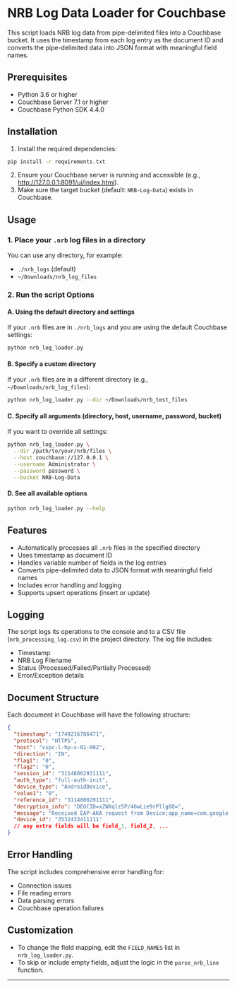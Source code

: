 # NRB Log Data Loader for Couchbase

This script loads NRB log data from pipe-delimited files into a Couchbase bucket. It uses the timestamp from each log entry as the document ID and converts the pipe-delimited data into JSON format with meaningful field names.

## Prerequisites

- Python 3.6 or higher
- Couchbase Server 7.1 or higher
- Couchbase Python SDK 4.4.0

## Installation

1. Install the required dependencies:
```bash
pip install -r requirements.txt
```

2. Ensure your Couchbase server is running and accessible (e.g., http://127.0.0.1:8091/ui/index.html).
3. Make sure the target bucket (default: `NRB-Log-Data`) exists in Couchbase.

## Usage

### 1. Place your `.nrb` log files in a directory
You can use any directory, for example:
- `./nrb_logs` (default)
- `~/Downloads/nrb_log_files`

### 2. Run the script Options

#### **A. Using the default directory and settings**
If your `.nrb` files are in `./nrb_logs` and you are using the default Couchbase settings:
```bash
python nrb_log_loader.py
```

#### **B. Specify a custom directory**
If your `.nrb` files are in a different directory (e.g., `~/Downloads/nrb_log_files`):
```bash
python nrb_log_loader.py --dir ~/Downloads/nrb_test_files
```

#### **C. Specify all arguments (directory, host, username, password, bucket)**
If you want to override all settings:
```bash
python nrb_log_loader.py \
  --dir /path/to/your/nrb/files \
  --host couchbase://127.0.0.1 \
  --username Administrator \
  --password password \
  --bucket NRB-Log-Data
```

#### **D. See all available options**
```bash
python nrb_log_loader.py --help
```

## Features

- Automatically processes all `.nrb` files in the specified directory
- Uses timestamp as document ID
- Handles variable number of fields in the log entries
- Converts pipe-delimited data to JSON format with meaningful field names
- Includes error handling and logging
- Supports upsert operations (insert or update)

## Logging

The script logs its operations to the console and to a CSV file (`nrb_processing_log.csv`) in the project directory. The log file includes:
- Timestamp
- NRB Log Filename
- Status (Processed/Failed/Partially Processed)
- Error/Exception details

## Document Structure

Each document in Couchbase will have the following structure:
```json
{
  "timestamp": "1749216786471",
  "protocol": "HTTPS",
  "host": "vspc-l-hp-x-01-002",
  "direction": "IN",
  "flag1": "0",
  "flag2": "0",
  "session_id": "31148062931111",
  "auth_type": "full-auth-init",
  "device_type": "AndroidDevice",
  "value1": "0",
  "reference_id": "3114800291111",
  "decryption_info": "DEGCID=xZWXqlz5P/46wLie9rPllg6Q=",
  "message": "Received EAP-AKA request from Device;app_name=com.google.android.gm",
  "device_id": "3532433411111"
  // any extra fields will be field_1, field_2, ...
}
```

## Error Handling

The script includes comprehensive error handling for:
- Connection issues
- File reading errors
- Data parsing errors
- Couchbase operation failures

## Customization

- To change the field mapping, edit the `FIELD_NAMES` list in `nrb_log_loader.py`.
- To skip or include empty fields, adjust the logic in the `parse_nrb_line` function.

---

